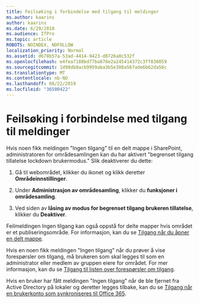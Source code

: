 ```yaml
---
title: Feilsøking i forbindelse med tilgang til meldinger
ms.author: kaarins
author: kaarins
ms.date: 6/29/2018
ms.audience: ITPro
ms.topic: article
ROBOTS: NOINDEX, NOFOLLOW
localization_priority: Normal
ms.assetid: d678b57a-53ad-4414-9423-d8726a0c532f
ms.openlocfilehash: e4fea7188bd77ba876e2a245414372c3ff836059
ms.sourcegitcommit: 1d98db8acb9959aba3b5e308a567ade6b62da56c
ms.translationtype: MT
ms.contentlocale: nb-NO
ms.lasthandoff: 08/22/2019
ms.locfileid: "36500422"
---
```

# <a name="troubleshoot-access-denied-messages"></a>Feilsøking i forbindelse med tilgang til meldinger

Hvis noen fikk meldingen "Ingen tilgang" til en delt mappe i SharePoint, administratoren for områdesamlingen kan du har aktivert "begrenset tilgang tillatelse lockdown brukermodus." Slik deaktiverer du dette: 
  
1. Gå til webområdet, klikker du ikonet og klikk deretter **Områdeinnstillinger**.
    
2. Under **Administrasjon av områdesamling**, klikker du **funksjoner i områdesamling**.
    
3. Ved siden av **låsing av modus for begrenset tilgang brukeren tillatelse**, klikker du **Deaktiver**.
    
Feilmeldingen Ingen tilgang kan også oppstå for delte mapper hvis området er et publiseringsområde. For informasjon, kan du se [Tilgang når du åpner en delt mappe](https://go.microsoft.com/fwlink/?linkid=2004317).
  
Hvis en noen fikk meldingen "Ingen tilgang" når du prøver å vise forespørsler om tilgang, må brukeren som skal legges til som en administrator eller medlem av gruppen eiere for området. For mer informasjon, kan du se [Tilgang til listen over forespørsler om tilgang](https://go.microsoft.com/fwlink/?linkid=2004220).
  
Hvis en bruker har fått meldingen "Ingen tilgang" når de ble fjernet fra Active Directory på lokaler og deretter legges tilbake, kan du se [Tilgang når en brukerkonto som synkroniseres til Office 365](https://go.microsoft.com/fwlink/?linkid=2004318).
  


